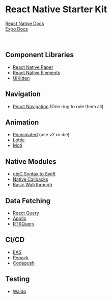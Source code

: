 # React Native Starter Kit

[React Native Docs](https://reactnative.dev/)
<br>
[Expo Docs](https://docs.expo.dev/versions/latest/)

<br>

## Component Libraries

- [React Native Paper](https://callstack.github.io/react-native-paper/)
- [React Native Elements](https://reactnativeelements.com/)
- [UIKitten](https://akveo.github.io/react-native-ui-kitten/)

## Navigation

- [React Navigation](https://reactnavigation.org/)
  (One ring to rule them all)

## Animation

- [Reanimated](https://docs.swmansion.com/react-native-reanimated/docs/) (use v2 or die)
- [Lottie](https://airbnb.io/lottie/#/)
- [Moti](https://moti.fyi/)

## Native Modules

- [objC Syntax to Swift](https://medium.com/@andrei.pfeiffer/react-natives-rct-extern-method-c61c17bf17b2)
- [Native Callbacks](http://jakegardner.me/react-native-invoke-callback-prop-from-within-a-native-component/)
- [Basic Walkthrough](https://github.com/NeilSMyers/NativeModuleDemo)

## Data Fetching

- [React Query](https://tanstack.com/query/v4/docs/react-native)
- [Apollo](https://www.apollographql.com/docs/react/integrations/react-native/)
- [RTKQuery](https://redux-toolkit.js.org/rtk-query/overview)

## CI/CD

- [EAS](https://docs.expo.dev/build/introduction/)
- [Repack](https://github.com/callstack/repack)
- [Codepush](https://github.com/microsoft/react-native-code-push)

## Testing

- [Waldo](https://www.waldo.com/)
